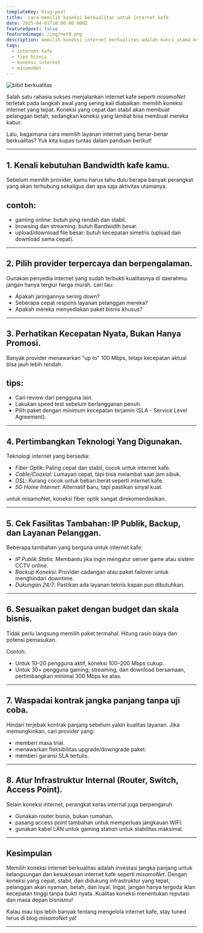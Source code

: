```yaml
---
templateKey: blog-post
title:  cara memilih koneksi berkualitas untuk internet kafe
date: 2025-04-01T10:00:00.000Z  
featuredpost: false
featuredimage: /img/net9.png
description: memilih koneksi internet berkualitas adalah kunci utama kesuksesan internet kafe. Yuk, cari tau bagaimana cara memilih layanan internet terbaik untuk pengalaman pelanggan yang maksimal.
tags:
  - internet kafe
  - tips bisnis
  - koneksi internet 
  - misamoNet
---
```

![bibit berkualitas](/img/blognet.png)

Salah satu rahasia sukses menjalankan internet kafe seperti *misamoNet* terletak pada langkah awal yang sering kali diabaikan: memilih koneksi internet yang tepat. Koneksi yang cepat dan stabil akan membuat pelanggan betah, sedangkan koneksi yang lambat bisa membuat mereka kabur.

Lalu, bagaimana cara memilih layanan internet yang benar-benar berkualitas? Yuk kita kupas tuntas dalam panduan berikut!

---

## 1. Kenali kebutuhan Bandwidth kafe kamu.

Sebelum memilih provider, kamu harus tahu dulu berapa banyak perangkat yang akan terhubung sekaligus dan apa saja aktivitas utamanya. 

## contoh:
- gaming online: butuh ping rendah dan stabil.
- browsing dan streaming: butuh Bandwidth besar.
- upload/download file besar: butuh kecepatan simetris (upload dan download sama cepat).

---

## 2. Pilih provider terpercaya dan berpengalaman. 

Gunakan penyedia internet yang sudah terbukti kualitasnya di daerahmu. jangan hanya tergiur harga murah. cari tau:
- Apakah jaringannya sering down?
- Seberapa cepat respons layanan pelanggan mereka?
- Apakah mereka menyediakan paket bisnis khusus?

---

## 3. Perhatikan Kecepatan Nyata, Bukan Hanya Promosi.

Banyak provider menawarkan "up to" 100 Mbps, tetapi kecepatan aktual bisa jauh lebih rendah.

## tips:
- Cari review dari pengguna lain.
- Lakukan speed test sebelum berlangganan penuh.
- Pilih paket dengan minimum kecepatan terjamin (SLA - Service Level Agreement).

---

## 4. Pertimbangkan Teknologi Yang Digunakan.

Teknologi internet yang bersedia:

- *Fiber Optik*: Paling cepat dan stabil, cocok untuk internet kafe.
- *Cable/Coaxial*: Lumayan cepat, tapi bisa melambat saat jam sibuk.
- *DSL*: Kurang cocok untuk beban berat seperti internet kafe.
- *5G Home Internet*: Alternatif baru, tapi pastikan sinyal kuat.

untuk misamoNet, koneksi fiber optik sangat direkomendasikan.

---

## 5. Cek Fasilitas Tambahan: IP Publik, Backup, dan Layanan Pelanggan.

  Beberapa tambahan yang berguna untuk internet kafe:
- *IP Publik Statis*: Membantu jika ingin mengatur server game atau sistem CCTV online.
- *Backup Koneksi*: Provider cadangan atau paket failover untuk menghindari downtime.
- *Dukungan 24/7*: Pastikan ada layanan teknis kapan pun dibutuhkan.

---

## 6. Sesuaikan paket dengan budget dan skala bisnis.

Tidak perlu langsung memilih paket termahal. Hitung rasio biaya dan potensi pemasukan.

Contoh:
- Untuk 10–20 pengguna aktif, koneksi 100–200 Mbps cukup.
- Untuk 30+ pengguna gaming, streaming, dan download bersamaan, pertimbangkan minimal 300 Mbps ke atas.

---

## 7. Waspadai kontrak jangka panjang tanpa uji coba.

Hindari terjebak kontrak panjang sebelum yakin kualitas layanan. Jika memungkinkan, cari provider yang:

- memberi masa trial.
- menawarkan fleksibilitas upgrade/downgrade paket.
- memberi garansi SLA tertulis.

---

## 8. Atur Infrastruktur Internal (Router, Switch, Access Point).

Selain koneksi internet, perangkat keras internal juga berpengaruh:

- Gunakan router bisnis, bukan rumahan.
- pasang access point tambahan untuk memperluas jangkauan WIFI.
- gunakan kabel LAN untuk gaming station untuk stabilitas maksimal.

---

## Kesimpulan

Memilih koneksi internet berkualitas adalah investasi jangka panjang untuk kelangsungan dan kesuksesan internet kafe seperti *misamoNet*. Dengan koneksi yang cepat, stabil, dan didukung infrastruktur yang tepat, pelanggan akan nyaman, betah, dan loyal.
Ingat, jangan hanya tergoda iklan kecepatan tinggi tanpa bukti nyata. Kualitas koneksi menentukan reputasi dan masa depan bisnismu!

Kalau mau tips lebih banyak tentang mengelola internet kafe, stay tuned terus di blog *misamoNet* ya!

---


